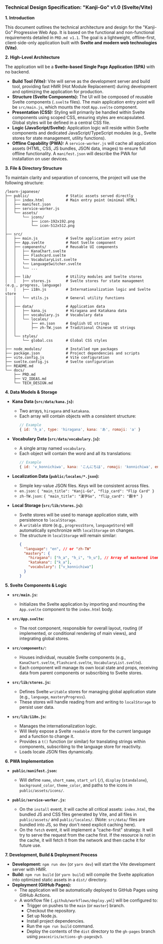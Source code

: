 ### **Technical Design Specification: "Kanji-Go" v1.0 (Svelte/Vite)**

**1. Introduction**

This document outlines the technical architecture and design for the "Kanji-Go" Progressive Web App. It is based on the functional and non-functional requirements detailed in `PRD.md v1.1`. The goal is a lightweight, offline-first, client-side-only application built with **Svelte and modern web technologies (Vite)**.

**2. High-Level Architecture**

The application will be a **Svelte-based Single Page Application (SPA)** with no backend.

*   **Build Tool (Vite):** Vite will serve as the development server and build tool, providing fast HMR (Hot Module Replacement) during development and optimizing the application for production.
*   **Structure (Svelte Components):** The UI will be composed of reusable Svelte components (`.svelte` files). The main application entry point will be `src/main.js`, which mounts the root `App.svelte` component.
*   **Presentation (CSS):** Styling will primarily be handled within Svelte components using scoped CSS, ensuring styles are encapsulated. Global styles will be defined in a central CSS file.
*   **Logic (JavaScript/Svelte):** Application logic will reside within Svelte components and dedicated JavaScript/TypeScript modules (e.g., Svelte stores for state management, utility functions).
*   **Offline Capability (PWA):** A `service-worker.js` will cache all application assets (HTML, CSS, JS bundles, JSON data, images) to ensure full offline functionality. A `manifest.json` will describe the PWA for installation on user devices.

**3. File & Directory Structure**

To maintain clarity and separation of concerns, the project will use the following structure:

```
/learn-japanese/
├── public/                 # Static assets served directly
│   ├── index.html          # Main entry point (minimal HTML)
│   ├── manifest.json
│   ├── service-worker.js
│   └── assets/
│       └── icons/
│           ├── icon-192x192.png
│           └── icon-512x512.png
│
├── src/
│   ├── main.js             # Svelte application entry point
│   ├── App.svelte          # Root Svelte component
│   ├── components/         # Reusable UI components
│   │   ├── KanaChart.svelte
│   │   ├── Flashcard.svelte
│   │   └── VocabularyList.svelte
│   │   └── LanguageSwitcher.svelte
│   │   └── ...
│   │
│   ├── lib/                # Utility modules and Svelte stores
│   │   ├── stores.js       # Svelte stores for state management (e.g., progress, language)
│   │   ├── i18n.js         # Internationalization logic and Svelte store
│   │   └── utils.js        # General utility functions
│   │
│   ├── data/               # Application data
│   │   ├── kana.js         # Hiragana and Katakana data
│   │   ├── vocabulary.js   # Vocabulary data
│   │   └── locales/
│   │       ├── en.json     # English UI strings
│   │       ├── zh-TW.json  # Traditional Chinese UI strings
│   │
│   └── styles/
│       └── global.css      # Global CSS styles
│
├── node_modules/           # Installed npm packages
├── package.json            # Project dependencies and scripts
├── vite.config.js          # Vite configuration
├── svelte.config.js        # Svelte configuration
├── README.md
└── docs/
    ├── PRD.md
    ├── V2_IDEAS.md
    └── TECH_DESIGN.md
```

**4. Data Models & Storage**

*   **Kana Data (`src/data/kana.js`):**
    *   Two arrays, `hiragana` and `katakana`.
    *   Each array will contain objects with a consistent structure:
        ```javascript
        // Example
        { id: 'h_a', type: 'hiragana', kana: 'あ', romaji: 'a' }
        ```

*   **Vocabulary Data (`src/data/vocabulary.js`):**
    *   A single array named `vocabulary`.
    *   Each object will contain the word and all its translations:
        ```javascript
        // Example
        { id: 'v_konnichiwa', kana: 'こんにちは', romaji: 'konnichiwa', en: 'Hello', 'zh-TW': '你好' }
        ```

*   **Localization Data (`public/locales/*.json`):**
    *   Simple key-value JSON files. Keys will be consistent across files.
    *   `en.json`: `{ "main_title": "Kanji-Go", "flip_card": "Flip Card" }`
    *   `zh-TW.json`: `{ "main_title": "漢字Go", "flip_card": "翻卡" }`

*   **Local Storage (`src/lib/stores.js`):**
    *   Svelte stores will be used to manage application state, with persistence to `localStorage`.
    *   A `writable` store (e.g., `progressStore`, `languageStore`) will automatically synchronize with `localStorage` on changes.
    *   The structure in `localStorage` will remain similar:
        ```json
        {
          "language": "en", // or "zh-TW"
          "mastery": {
            "hiragana": ["h_a", "h_i", "h_u"], // Array of mastered item IDs
            "katakana": ["k_a"],
            "vocabulary": ["v_konnichiwa"]
          }
        }
        ```

**5. Svelte Components & Logic**

*   **`src/main.js`:**
    *   Initializes the Svelte application by importing and mounting the `App.svelte` component to the `index.html` body.

*   **`src/App.svelte`:**
    *   The root component, responsible for overall layout, routing (if implemented, or conditional rendering of main views), and integrating global stores.

*   **`src/components/`:**
    *   Houses individual, reusable Svelte components (e.g., `KanaChart.svelte`, `Flashcard.svelte`, `VocabularyList.svelte`).
    *   Each component will manage its own local state and props, receiving data from parent components or subscribing to Svelte stores.

*   **`src/lib/stores.js`:**
    *   Defines Svelte `writable` stores for managing global application state (e.g., `language`, `masteryProgress`).
    *   These stores will handle reading from and writing to `localStorage` to persist user data.

*   **`src/lib/i18n.js`:**
    *   Manages the internationalization logic.
    *   Will likely expose a Svelte `readable` store for the current language and a function to change it.
    *   Provides a `t()` function (or similar) for translating strings within components, subscribing to the language store for reactivity.
    *   Loads locale JSON files dynamically.

**6. PWA Implementation**

*   **`public/manifest.json`:**
    *   Will define `name`, `short_name`, `start_url` (`/`), `display` (`standalone`), `background_color`, `theme_color`, and paths to the icons in `public/assets/icons/`.

*   **`public/service-worker.js`:**
    *   On the `install` event, it will cache all critical assets: `index.html`, the bundled JS and CSS files generated by Vite, and all files in `public/assets/` and `public/locales/`. (Note: `src/data/` files are bundled into JS, so they don't need explicit caching here).
    *   On the `fetch` event, it will implement a "cache-first" strategy. It will try to serve the request from the cache first. If the resource is not in the cache, it will fetch it from the network and then cache it for future use.

**7. Development, Build & Deployment Process**

*   **Development:** `npm run dev` (or `yarn dev`) will start the Vite development server with HMR.
*   **Build:** `npm run build` (or `yarn build`) will compile the Svelte application into optimized static assets in a `dist/` directory.
*   **Deployment (GitHub Pages):**
    *   The application will be automatically deployed to GitHub Pages using GitHub Actions.
    *   A workflow file (`.github/workflows/deploy.yml`) will be configured to:
        *   Trigger on pushes to the `main` (or `master`) branch.
        *   Checkout the repository.
        *   Set up Node.js.
        *   Install project dependencies.
        *   Run the `npm run build` command.
        *   Deploy the contents of the `dist` directory to the `gh-pages` branch using `peaceiris/actions-gh-pages@v3`.
